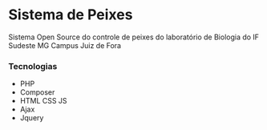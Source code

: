 # Sistema de Peixes
Sistema Open Source do controle de peixes do laboratório de Biologia do IF Sudeste MG Campus Juiz de Fora

### Tecnologias

- PHP
- Composer
- HTML CSS JS
- Ajax
- Jquery
